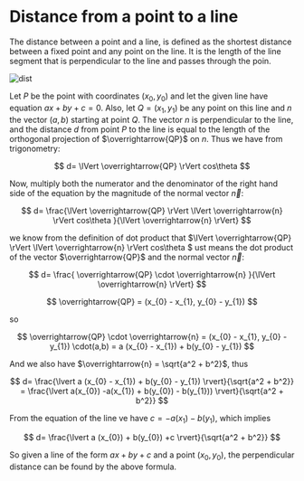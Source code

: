 # Distance from a point to a line
The distance between a point and a line, is defined as the shortest distance between a fixed point and any point on the line. It is the length of the line segment that is perpendicular to the line and passes through the poin.

<img src="./images/vector-point-to-line.png" alt="dist" >

Let $P$ be the point with coordinates $(x_{0}, y_{0})$ and let the given line have equation $ax + by + c = 0$. Also, let $Q = (x_{1}, y_{1})$ be any point on this line and $n$ the vector $(a, b)$ starting at point $Q$. The vector $n$ is perpendicular to the line, and the distance $d$ from point $P$ to the line is equal to the length of the orthogonal projection of $\overrightarrow{QP}$ on $n$. Thus we have from trigonometry:

$$
d= \lVert \overrightarrow{QP} \rVert cos\theta 
$$

Now, multiply both the numerator and the denominator of the right hand side of the equation by the magnitude of the normal vector $\overrightarrow{n}$:

$$
d= \frac{\lVert \overrightarrow{QP} \rVert \lVert \overrightarrow{n} \rVert cos\theta }{\lVert \overrightarrow{n} \rVert}
$$

we know from the definition of dot product that $\lVert \overrightarrow{QP} \rVert \lVert \overrightarrow{n} \rVert cos\theta $ ust means the dot product of the vector $\overrightarrow{QP}$ and the normal vector  $\overrightarrow{n}$:

$$
d= \frac{ \overrightarrow{QP} \cdot \overrightarrow{n}  }{\lVert \overrightarrow{n} \rVert}
$$

$$
\overrightarrow{QP}  = (x_{0} - x_{1}, y_{0} - y_{1})
$$

so 

$$
\overrightarrow{QP} \cdot \overrightarrow{n} = (x_{0} - x_{1}, y_{0} - y_{1}) \cdot(a,b) = a (x_{0} - x_{1}) + b(y_{0} - y_{1})
$$

And we also have $\overrightarrow{n} = \sqrt{a^2 + b^2}$, thus 

$$
 d= \frac{\lvert a (x_{0} - x_{1}) + b(y_{0} - y_{1}) \rvert}{\sqrt{a^2 + b^2}} = \frac{\lvert a(x_{0}) -a(x_{1}) + b(y_{0}) - b(y_{1})) \rvert}{\sqrt{a^2 + b^2}}
$$

From the equation of the line ve have $c = -a(x_{1}) -b(y_{1})$, which implies 

$$
 d= \frac{\lvert a (x_{0}) + b(y_{0}) +c \rvert}{\sqrt{a^2 + b^2}}
$$

So given a line of the form $ax + by + c$ and a point $(x_{0},y_{0})$, the perpendicular distance can be found by the above formula.


